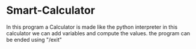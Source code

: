 # Smart-Calculator
In this program a Calculator is made like the python interpreter in this calculator we can add variables and compute the values. the program can be ended using "/exit"
